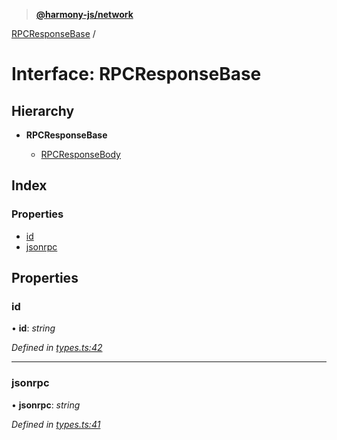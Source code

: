 > **[@harmony-js/network](../README.md)**

[RPCResponseBase](rpcresponsebase.md) /

# Interface: RPCResponseBase

## Hierarchy

* **RPCResponseBase**

  * [RPCResponseBody](rpcresponsebody.md)

## Index

### Properties

* [id](rpcresponsebase.md#id)
* [jsonrpc](rpcresponsebase.md#jsonrpc)

## Properties

###  id

• **id**: *string*

*Defined in [types.ts:42](https://github.com/harmony-one/sdk/blob/3ec028a/packages/harmony-network/src/types.ts#L42)*

___

###  jsonrpc

• **jsonrpc**: *string*

*Defined in [types.ts:41](https://github.com/harmony-one/sdk/blob/3ec028a/packages/harmony-network/src/types.ts#L41)*